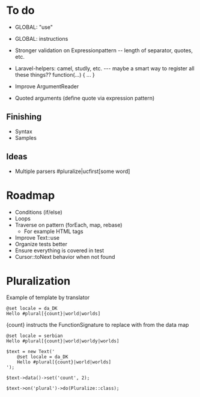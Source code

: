 # To do

* GLOBAL: "use"
* GLOBAL: instructions

* Stronger validation on Expressionpattern -- length of separator, quotes, etc.

* Laravel-helpers: camel, studly, etc. --- maybe a smart way to register all these things?? function(...) { ... }

* Improve ArgumentReader

* Quoted arguments (define quote via expression pattern)

## Finishing
* Syntax
* Samples

## Ideas
* Multiple parsers #pluralize|ucfirst[some word]

# Roadmap
* Conditions (if/else)
* Loops
* Traverse on pattern (forEach, map, rebase)
	* For example HTML tags
* Improve Text::use
* Organize tests better
* Ensure everything is covered in test
* Cursor::toNext behavior when not found

# Pluralization

Example of template by translator

```
@set locale = da_DK
Hello #plural[{count}|world|worlds]
```
{count} instructs the FunctionSignature to replace with from the data map

```
@set locale = serbian
Hello #plural[{count}|world|worldy|worlds]
```

```
$text = new Text('
	@set locale = da_DK
	Hello #plural[{count}|world|worlds]
');

$text->data()->set('count', 2);

$text->on('plural')->do(Pluralize::class);
```